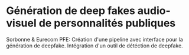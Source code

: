 # Génération de deep fakes audio-visuel de personnalités publiques
Sorbonne & Eurecom PFE: 
Création d'une pipeline avec interface pour la génération de deepfake. Intégration d'un outil de détéction de deepfake.
